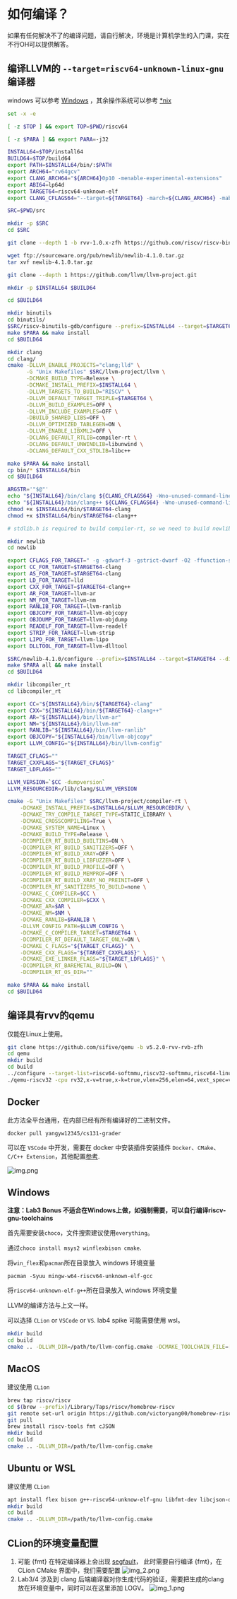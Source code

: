 # 如何编译？

如果有任何解决不了的编译问题，请自行解决，环境是计算机学生的入门课，实在不行OH可以提供解答。

## 编译LLVM的 `--target=riscv64-unknown-linux-gnu` 编译器
windows 可以参考 [Windows](https://www.emdalo.com/posts/risc-v-gnu-compiler-toolchain-howto-compile-on-windows/) ，其余操作系统可以参考 [*nix](http://blog.kmckk.com/archives/5774305.html)

```bash
set -x -e

[ -z $TOP ] && export TOP=$PWD/riscv64

[ -z $PARA ] && export PARA=-j32

INSTALL64=$TOP/install64
BUILD64=$TOP/build64
export PATH=$INSTALL64/bin/:$PATH
export ARCH64="rv64gcv"
export CLANG_ARCH64="${ARCH64}0p10 -menable-experimental-extensions"
export ABI64=lp64d
export TARGET64=riscv64-unknown-elf
export CLANG_CFLAGS64="--target=${TARGET64} -march=${CLANG_ARCH64} -mabi=${ABI64}"

SRC=$PWD/src

mkdir -p $SRC
cd $SRC

git clone --depth 1 -b rvv-1.0.x-zfh https://github.com/riscv/riscv-binutils-gdb.git

wget ftp://sourceware.org/pub/newlib/newlib-4.1.0.tar.gz
tar xvf newlib-4.1.0.tar.gz

git clone --depth 1 https://github.com/llvm/llvm-project.git

mkdir -p $INSTALL64 $BUILD64

cd $BUILD64

mkdir binutils
cd binutils/
$SRC/riscv-binutils-gdb/configure --prefix=$INSTALL64 --target=$TARGET64 --enable-lto --disable-werror --disable-shared --disable-nls --with-sysroot=yes
make $PARA && make install
cd $BUILD64

mkdir clang
cd clang/
cmake -DLLVM_ENABLE_PROJECTS="clang;lld" \
      -G "Unix Makefiles" $SRC/llvm-project/llvm \
      -DCMAKE_BUILD_TYPE=Release \
      -DCMAKE_INSTALL_PREFIX=$INSTALL64 \
      -DLLVM_TARGETS_TO_BUILD="RISCV" \
      -DLLVM_DEFAULT_TARGET_TRIPLE=$TARGET64 \
      -DLLVM_BUILD_EXAMPLES=OFF \
      -DLLVM_INCLUDE_EXAMPLES=OFF \
      -DBUILD_SHARED_LIBS=OFF \
      -DLLVM_OPTIMIZED_TABLEGEN=ON \
      -DLLVM_ENABLE_LIBXML2=OFF \
      -DCLANG_DEFAULT_RTLIB=compiler-rt \
      -DCLANG_DEFAULT_UNWINDLIB=libunwind \
      -DCLANG_DEFAULT_CXX_STDLIB=libc++

make $PARA && make install
cp bin/* $INSTALL64/bin
cd $BUILD64

ARGSTR='"$@"'
echo "${INSTALL64}/bin/clang ${CLANG_CFLAGS64} -Wno-unused-command-line-argument ${ARGSTR}" > $INSTALL64/bin/riscv64-unknown-elf-clang
echo "${INSTALL64}/bin/clang++ ${CLANG_CFLAGS64} -Wno-unused-command-line-argument ${ARGSTR}" > $INSTALL64/bin/riscv64-unknown-elf-clang++
chmod +x $INSTALL64/bin/$TARGET64-clang
chmod +x $INSTALL64/bin/$TARGET64-clang++

# stdlib.h is required to build compiler-rt, so we need to build newlib first.

mkdir newlib
cd newlib

export CFLAGS_FOR_TARGET=" -g -gdwarf-3 -gstrict-dwarf -O2 -ffunction-sections -fdata-sections "
export CC_FOR_TARGET=$TARGET64-clang
export AS_FOR_TARGET=$TARGET64-clang
export LD_FOR_TARGET=lld
export CXX_FOR_TARGET=$TARGET64-clang++
export AR_FOR_TARGET=llvm-ar
export NM_FOR_TARGET=llvm-nm
export RANLIB_FOR_TARGET=llvm-ranlib
export OBJCOPY_FOR_TARGET=llvm-objcopy
export OBJDUMP_FOR_TARGET=llvm-objdump
export READELF_FOR_TARGET=llvm-readelf
export STRIP_FOR_TARGET=llvm-strip
export LIPO_FOR_TARGET=llvm-lipo
export DLLTOOL_FOR_TARGET=llvm-dlltool

$SRC/newlib-4.1.0/configure --prefix=$INSTALL64 --target=$TARGET64 --disable-multilib --disable-nls
make $PARA all && make install
cd $BUILD64

mkdir libcompiler_rt
cd libcompiler_rt

export CC="${INSTALL64}/bin/${TARGET64}-clang"
export CXX="${INSTALL64}/bin/${TARGET64}-clang++"
export AR="${INSTALL64}/bin/llvm-ar"
export NM="${INSTALL64}/bin/llvm-nm"
export RANLIB="${INSTALL64}/bin/llvm-ranlib"
export OBJCOPY="${INSTALL64}/bin/llvm-objcopy"
export LLVM_CONFIG="${INSTALL64}/bin/llvm-config"

TARGET_CFLAGS=""
TARGET_CXXFLAGS="${TARGET_CFLAGS}"
TARGET_LDFLAGS=""

LLVM_VERSION=`$CC -dumpversion`
LLVM_RESOURCEDIR=/lib/clang/$LLVM_VERSION

cmake -G "Unix Makefiles" $SRC/llvm-project/compiler-rt \
    -DCMAKE_INSTALL_PREFIX=$INSTALL64/$LLVM_RESOURCEDIR/ \
    -DCMAKE_TRY_COMPILE_TARGET_TYPE=STATIC_LIBRARY \
    -DCMAKE_CROSSCOMPILING=True \
    -DCMAKE_SYSTEM_NAME=Linux \
    -DCMAKE_BUILD_TYPE=Release \
    -DCOMPILER_RT_BUILD_BUILTINS=ON \
    -DCOMPILER_RT_BUILD_SANITIZERS=OFF \
    -DCOMPILER_RT_BUILD_XRAY=OFF \
    -DCOMPILER_RT_BUILD_LIBFUZZER=OFF \
    -DCOMPILER_RT_BUILD_PROFILE=OFF \
    -DCOMPILER_RT_BUILD_MEMPROF=OFF \
    -DCOMPILER_RT_BUILD_XRAY_NO_PREINIT=OFF \
    -DCOMPILER_RT_SANITIZERS_TO_BUILD=none \
    -DCMAKE_C_COMPILER=$CC \
    -DCMAKE_CXX_COMPILER=$CXX \
    -DCMAKE_AR=$AR \
    -DCMAKE_NM=$NM \
    -DCMAKE_RANLIB=$RANLIB \
    -DLLVM_CONFIG_PATH=$LLVM_CONFIG \
    -DCMAKE_C_COMPILER_TARGET=$TARGET64 \
    -DCOMPILER_RT_DEFAULT_TARGET_ONLY=ON \
    -DCMAKE_C_FLAGS="${TARGET_CFLAGS}" \
    -DCMAKE_CXX_FLAGS="${TARGET_CXXFLAGS}" \
    -DCMAKE_EXE_LINKER_FLAGS="${TARGET_LDFLAGS}" \
    -DCOMPILER_RT_BAREMETAL_BUILD=ON \
    -DCOMPILER_RT_OS_DIR=""

make $PARA && make install
cd $BUILD64
```

## 编译具有rvv的qemu

仅能在Linux上使用。
```bash
git clone https://github.com/sifive/qemu -b v5.2.0-rvv-rvb-zfh
cd qemu
mkdir build
cd build
../configure --target-list=riscv64-softmmu,riscv32-softmmu,riscv64-linux-user,riscv32-linux-user --enable-kvm 
./qemu-riscv32 -cpu rv32,x-v=true,x-k=true,vlen=256,elen=64,vext_spec=v1.0 -g 1234 [file] <-在1234端口开启gdb-server
```

## Docker

此方法全平台通用，在内部已经有所有编译好的二进制文件。

`docker pull yangyw12345/cs131-grader`

可以在 `VSCode` 中开发，需要在 docker 中安装插件安装插件 `Docker`、`CMake`、`C/C++ Extension`，其他配置[参考](https://b23.tv/84juhvu).

![img.png](../../common/img.png)

## Windows

**注意：Lab3 Bonus 不适合在Windows上做，如强制需要，可以自行编译riscv-gnu-toolchains**

首先需要安装`choco`，文件搜索建议使用`everything`。

通过`choco install msys2 winflexbison cmake`.

将`win_flex`和`pacman`所在目录放入 windows 环境变量

`pacman -Syuu mingw-w64-riscv64-unknown-elf-gcc`

将`riscv64-unknown-elf-g++`所在目录放入 windows 环境变量

LLVM的编译方法与上文一样。

可以选择 `CLion` or `VSCode` or `VS`. lab4 spike 可能需要使用 wsl。

```bash
mkdir build
cd build
cmake .. -DLLVM_DIR=/path/to/llvm-config.cmake -DCMAKE_TOOLCHAIN_FILE=[vcpkg-root]/scripts/buildsystems/vcpkg.cmake -DBISON_EXCUTABLE=/path/to/win_bison.exe -DFLEX_EXCUTABLE=/path/to/win_flex.exe
```

## MacOS

建议使用 `CLion`

```bash
brew tap riscv/riscv
cd $(brew --prefix)/Library/Taps/riscv/homebrew-riscv
git remote set-url origin https://github.com/victoryang00/homebrew-riscv.git 
git pull
brew install riscv-tools fmt cJSON
mkdir build
cd build
cmake .. -DLLVM_DIR=/path/to/llvm-config.cmake 
```

## Ubuntu or WSL

建议使用 `CLion`

```bash
apt install flex bison g++-riscv64-unknow-elf-gnu libfmt-dev libcjson-dev llvm-dev
mkdir build
cd build
cmake .. -DLLVM_DIR=/path/to/llvm-config.cmake 
```

## CLion的环境变量配置
1. 可能 {fmt} 在特定编译器上会出现 [segfault]()， 此时需要自行编译 {fmt}，在CLion CMake 界面中，我们需要配置
![img_2.png](../../common/img_2.png)
2. Lab3/4 涉及到 clang 后端编译器对你生成代码的验证，需要把生成的clang放在环境变量中，同时可以在这里添加 LOGV。
![img_1.png](../../common/img_1.png)

